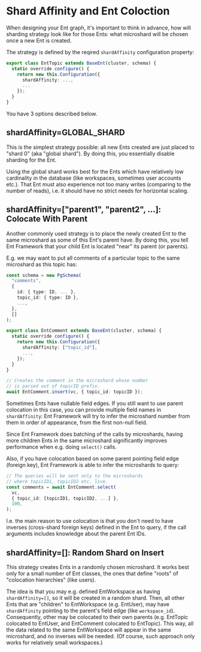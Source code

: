 # Shard Affinity and Ent Coloction

When designing your Ent graph, it's important to think in advance, how will sharding strategy look like for those Ents: what microshard will be chosen once a new Ent is created.&#x20;

The strategy is defined by the reqired `shardAffinity` configuration property:

```typescript
export class EntTopic extends BaseEnt(cluster, schema) {
  static override configure() {
    return new this.Configuration({
      shardAffinity: ...,
      ...
    });
  }
}
```

You have 3 options described below.

## shardAffinity=GLOBAL\_SHARD

This is the simplest strategy possible: all new Ents created are just placed to "shard 0" (aka "global shard"). By doing this, you essentially disable sharding for the Ent.

Using the global shard works best for the Ents which have relatively low cardinality in the database (like workspaces, sometimes user accounts etc.). That Ent must also experience not too many writes (comparing to the number of reads), i.e. it should have no strict needs for horizontal scaling.

## shardAffinity=\["parent1", "parent2", ...]: Colocate With Parent

Another commonly used strategy is to place the newly created Ent to the same microshard as some of this Ent's parent have. By doing this, you tell Ent Framework that your child Ent is located "near" its parent (or parents).

E.g. we may want to put all comments of a particular topic to the same microshard as this topic has:

```typescript
const schema = new PgSchema(
  "comments",
  {
    id: { type: ID, ... },
    topic_id: { type: ID },
    ...,
  },
  []
);

export class EntComment extends BaseEnt(cluster, schema) {
  static override configure() {
    return new this.Configuration({
      shardAffinity: ["topic_id"],
      ...,
    });
  }
}

// Creates the comment in the microshard whose number
// is parsed out of topicID prefix.
await EntComment.insert(vc, { topic_id: topicID });
```

Sometimes Ents have nullable field edges. If you still want to use parent colocation in this case, you can provide multiple field names in `shardAffinity`: Ent Framework will try to infer the microshard number from them in order of appearance, from the first non-null field.

Since Ent Framework does batching of the calls by microshards, having more children Ents in the same microshard significantly improves performance when e.g. doing `select()` calls.

Also, if you have colocation based on some parent pointing field edge (foreign key), Ent Framework is able to infer the microshards to query:

```typescript
// The queries will be sent only to the microshards
// where topicID1, topicID2 etc. live.
const comments = await EntComment.select(
  vc,
  { topic_id: [topicID1, topicID2, ...] },
  100,
);
```

I.e. the main reason to use colocation is that you don't need to have inverses (cross-shard foreign keys) defined in the Ent to query, if the call arguments includes knowledge about the parent Ent IDs.

## shardAffinity=\[]: Random Shard on Insert

This strategy creates Ents in a randomly chosen microshard. It works best only for a small number of Ent classes, the ones that define "roots" of "colocation hierarchies" (like users).

The idea is that you may e.g. defined EntWorkspace as having `shardAffinity=[]`, so it will be created in a random shard. Then, all other Ents that are "children" to EntWorkspace (e.g. EntUser), may have `shardAffinity` pointing to the parent's field edge (like `workspace_id`). Consequently, other may be colocated to their own parents (e.g. EntTopic colocated to EntUser, and EntComment colocated to EntTopic). This way, all the data related to the same EntWorkspace will appear in the same microshard, and no inverses will be needed. (Of course, such approach only works for relatively small workspaces.)
